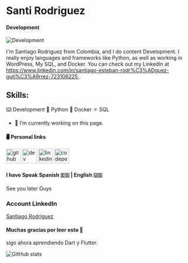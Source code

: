 # Santi Rodriguez 
#### Development
![Development](https://media.licdn.com/dms/image/D4E16AQFmHFlx4SwBJA/profile-displaybackgroundimage-shrink_350_1400/0/1688428569405?e=1694044800&v=beta&t=-T2NCC5k8Ye53fahCawgWceLuNwGjLsnfpUV5WgCUIw)

I'm Santiago Rodriguez from Colombia, and I do content Development. I really enjoy languages and frameworks like Python, as well as working in WordPress, My SQL, and Docker. You can check out my Linkedln at [https://www.linkedin.com/in/santiago-esteban-rodr%C3%ADguez-guti%C3%A9rrez-723106225 ](https://www.linkedin.com/in/santi-rodriguez-/).

## Skills:

⌨️ Development 
🐍 Python 
🐳 Docker 
⚛️ SQL

- 🔭 I’m currently working on this page.

#### 🖥️ Personal links
[<img src='https://cdn.jsdelivr.net/npm/simple-icons@3.0.1/icons/github.svg' alt='github' height='40'>](https://github.com/santimars)   [<img src='https://cdn.jsdelivr.net/npm/simple-icons@3.0.1/icons/dev-dot-to.svg' alt='dev' height='40'>](https://dev.to/santimars)   [<img src='https://cdn.jsdelivr.net/npm/simple-icons@3.0.1/icons/linkedin.svg' alt='linkedin' height='40'>](https://www.linkedin.com/in/[https://www.linkedin.com/in/santiago-esteban-rodr%C3%ADguez-guti%C3%A9rrez-723106225//](https://www.linkedin.com/in/santi-rodriguez-/))   [<img src='https://cdn.jsdelivr.net/npm/simple-icons@3.0.1/icons/codepen.svg' alt='codepen' height='40'>](https://codepen.io/santimars)  

#### I have Speak Spanish 🇪🇸 | English 🇺🇸
See you later Guys

### Account Linkedln

<div class="badge-base LI-profile-badge" data-locale="es_ES" data-size="large" data-theme="dark" data-type="HORIZONTAL" data-vanity="santiago-rodríguez-723106225" data-version="v1"><a class="badge-base__link LI-simple-link" href="https://sv.linkedin.com/in/santiago-rodr%C3%ADguez-723106225?trk=profile-badge">Santiago Rodríguez</a></div>


#### Muchas gracias por leer esto 🥇
sigo ahora aprendiendo Dart y Flutter.

              



![GitHub stats](https://github-readme-stats.vercel.app/api?username=santimars&show_icons=true)  


